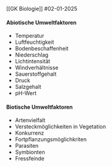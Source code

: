 [[GK Biologie]]
#02-01-2025

#### Abiotische Umweltfaktoren
- Temperatur
- Luftfeuchtigkeit
- Bodenbeschaffenheit
- Niederschlag
- Lichtintensität
- Windverhältnisse
- Sauerstoffgehalt
- Druck
- Salzgehalt
- pH-Wert

#### Biotische Umweltfaktoren 
- Artenvielfalt
- Versteckmöglichkeiten in Vegetation
- Konkurrenz
- Fortpflanzungsmöglichkriten
- Parasiten
- Symbionten
- Fressfeinde

